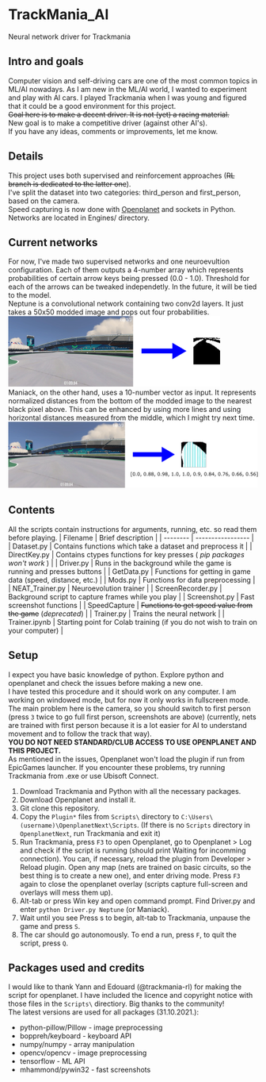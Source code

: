 # TrackMania_AI
Neural network driver for Trackmania
## Intro and goals
Computer vision and self-driving cars are one of the most common topics in ML/AI nowadays. As I am new in the ML/AI world, I wanted to experiment and play with AI cars.
I played Trackmania when I was young and figured that it could be a good environment for this project.\
~~Goal here is to make a decent driver. It is not (yet) a racing material.~~\
New goal is to make a competitive driver (against other AI's).\
If you have any ideas, comments or improvements, let me know.
## Details
This project uses both supervised and reinforcement approaches (~~RL branch is dedicated to the latter one~~).\
I've split the dataset into two categories: third_person and first_person, based on the camera.\
Speed capturing is now done with [Openplanet](https://openplanet.nl/) and sockets in Python.
Networks are located in Engines/ directory.
## Current networks
For now, I've made two supervised networks and one neuroevultion configuration. Each of them outputs a 4-number array which represents probabilities of certain arrow keys being pressed (0.0 - 1.0). Threshold for each of the arrows can be tweaked independetly. In the future, it will be tied to the model.\
Neptune is a convolutional network containing two conv2d layers. It just takes a 50x50 modded image and pops out four probabilities.\
![Neptune mod](https://github.com/AndrejGobeX/TrackMania_AI/blob/main/Engines/neptune_mod.png?raw=true)\
Maniack, on the other hand, uses a 10-number vector as input. It represents normalized distances from the bottom of the modded image to the nearest black pixel above. This can be enhanced by using more lines and using horizontal distances measured from the middle, which I might try next time.\
![Maniack mod](https://github.com/AndrejGobeX/TrackMania_AI/blob/main/Engines/maniack_mod.png?raw=true)
## Contents
All the scripts contain instructions for arguments, running, etc. so read them before playing.
| Filename | Brief description |
| -------- | ----------------- |
| Dataset.py | Contains functions which take a dataset and preprocess it |
| DirectKey.py | Contains ctypes functions for key presses ( *pip packages won't work* ) |
| Driver.py | Runs in the background while the game is running and presses buttons |
| GetData.py | Functions for getting in game data (speed, distance, etc.) |
| Mods.py | Functions for data preprocessing |
| NEAT_Trainer.py | Neuroevolution trainer |
| ScreenRecorder.py | Background script to capture frames while you play |
| Screenshot.py | Fast screenshot functions |
| SpeedCapture | ~~Functions to get speed value from the game~~ (*deprecated*) |
| Trainer.py | Trains the neural network |
| Trainer.ipynb | Starting point for Colab training (if you do not wish to train on your computer) |
## Setup
I expect you have basic knowledge of python. Explore python and openplanet and check the issues before making a new one.\
I have tested this procedure and it should work on any computer. I am working on windowed mode, but for now it only works in fullscreen mode. The main problem here is the camera, so you should switch to first person (press `3` twice to go full first person, screenshots are above) (currently, nets are trained with first person because it is a lot easier for AI to understand movement and to follow the track that way).\
**YOU DO NOT NEED STANDARD/CLUB ACCESS TO USE OPENPLANET AND THIS PROJECT.**\
As mentioned in the issues, Openplanet won't load the plugin if run from EpicGames launcher. If you encounter these problems, try running Trackmania from .exe or use Ubisoft Connect.
1. Download Trackmania and Python with all the necessary packages.
2. Download Openplanet and install it.
3. Git clone this repository.
3. Copy the `Plugin*` files from `Scripts\` directory to `C:\Users\(username)\OpenplanetNext\Scripts`. (If there is no `Scripts` directory in `OpenplanetNext`, run Trackmania and exit it)
4. Run Trackmania, press `F3` to open Openplanet, go to Openplanet > Log and check if the script is running (should print Waiting for incomming connection). You can, if necessary, reload the plugin from Developer > Reload plugin. Open any map (nets are trained on basic circuits, so the best thing is to create a new one), and enter driving mode. Press `F3` again to close the openplanet overlay (scripts capture full-screen and overlays will mess them up).
5. Alt-tab or press Win key and open command prompt. Find Driver.py and enter `python Driver.py Neptune` (or Maniack).
6. Wait until you see Press s to begin, alt-tab to Trackmania, unpause the game and press `S`.
7. The car should go autonomously. To end a run, press `F`, to quit the script, press `Q`.
## Packages used and credits
I would like to thank Yann and Edouard (@trackmania-rl) for making the script for openplanet. I have included the licence and copyright notice with those files in the `Scripts\` directiory.
Big thanks to the community!\
The latest versions are used for all packages (31.10.2021.):
* python-pillow/Pillow - image preprocessing
* boppreh/keyboard - keyboard API
* numpy/numpy - array manipulation
* opencv/opencv - image preprocessing
* tensorflow - ML API
* mhammond/pywin32 - fast screenshots
